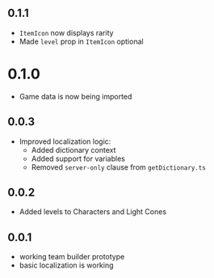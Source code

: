 ## 0.1.1

- `ItemIcon` now displays rarity
- Made `level` prop in `ItemIcon` optional

# 0.1.0

- Game data is now being imported

## 0.0.3

- Improved localization logic:
  - Added dictionary context
  - Added support for variables
  - Removed `server-only` clause from `getDictionary.ts`

## 0.0.2

- Added levels to Characters and Light Cones

## 0.0.1

- working team builder prototype
- basic localization is working
